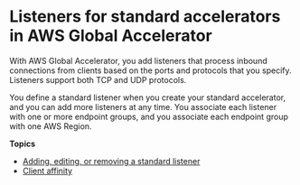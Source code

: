 # Listeners for standard accelerators in AWS Global Accelerator<a name="about-listeners"></a>

With AWS Global Accelerator, you add listeners that process inbound connections from clients based on the ports and protocols that you specify\. Listeners support both TCP and UDP protocols\.

You define a standard listener when you create your standard accelerator, and you can add more listeners at any time\. You associate each listener with one or more endpoint groups, and you associate each endpoint group with one AWS Region\.

**Topics**
+ [Adding, editing, or removing a standard listener](about-listeners.creating-listeners.md)
+ [Client affinity](about-listeners-client-affinity.md)